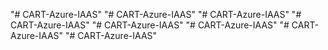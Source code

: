 "# CART-Azure-IAAS" 
"# CART-Azure-IAAS" 
"# CART-Azure-IAAS" 
"# CART-Azure-IAAS" 
"# CART-Azure-IAAS" 
"# CART-Azure-IAAS" 
"# CART-Azure-IAAS" 
"# CART-Azure-IAAS" 
